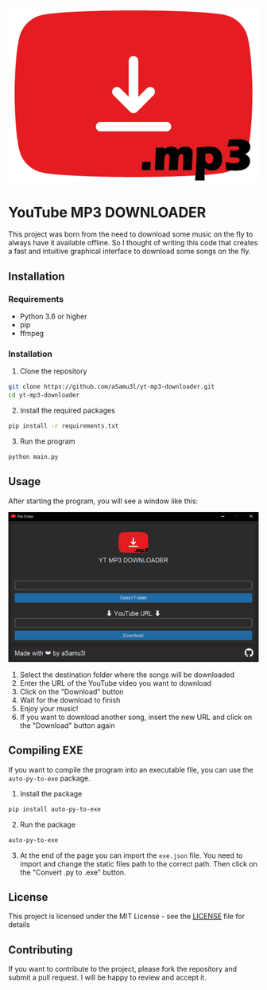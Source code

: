 <p align="center">
  <img src="https://github.com/aSamu3l/yt-mp3-downloader/blob/main/img/logo.png?raw=true" alt="Logo">
</p>

# YouTube MP3 DOWNLOADER

This project was born from the need to download some music on the fly to always have it available offline. So I thought of writing this code that creates a fast and intuitive graphical interface to download some songs on the fly.

## Installation

### Requirements
- Python 3.6 or higher
- pip
- ffmpeg

### Installation
1. Clone the repository
```bash
git clone https://github.com/aSamu3l/yt-mp3-downloader.git
cd yt-mp3-downloader
```

2. Install the required packages
```bash
pip install -r requirements.txt
```

3. Run the program
```bash
python main.py
```

## Usage
After starting the program, you will see a window like this:
<p align="center">
  <img src="https://github.com/aSamu3l/yt-mp3-downloader/blob/main/extra/screen.png?raw=true" alt="Screen">
</p>

1. Select the destination folder where the songs will be downloaded
2. Enter the URL of the YouTube video you want to download
3. Click on the "Download" button
4. Wait for the download to finish
5. Enjoy your music!
6. If you want to download another song, insert the new URL and click on the "Download" button again

## Compiling EXE
If you want to compile the program into an executable file, you can use the `auto-py-to-exe` package.

1. Install the package
```bash
pip install auto-py-to-exe
```

2. Run the package
```bash
auto-py-to-exe
```

3. At the end of the page you can import the `exe.json` file. You need to import and change the static files path to the correct path. Then click on the "Convert .py to .exe" button.

## License
This project is licensed under the MIT License - see the [LICENSE](LICENSE) file for details

## Contributing
If you want to contribute to the project, please fork the repository and submit a pull request. I will be happy to review and accept it.
